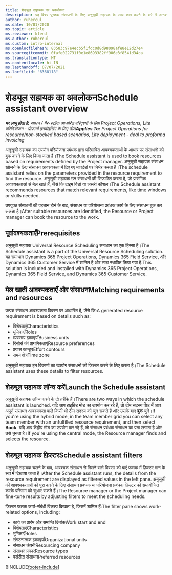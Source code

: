 ```yaml
---
title: शेड्यूल सहायक का अवलोकन
description: यह विषय पुस्तक संसाधनों के लिए अनुसूची सहायक के साथ काम करने के बारे में जानकारी प्रदान करता है।
author: ruhercul
ms.date: 10/01/2020
ms.topic: article
ms.reviewer: kfend
ms.author: ruhercul
ms.custom: intro-internal
ms.openlocfilehash: 83583c97e4ecb5f1fdc0d8d98098afe8e12d27e4
ms.sourcegitcommit: 0fafe022731f0e1e8693382ff906e3f8541d34ca
ms.translationtype: HT
ms.contentlocale: hi-IN
ms.lasthandoff: 07/07/2021
ms.locfileid: "6368118"
---
```

# <a name="schedule-assistant-overview"></a><span data-ttu-id="7c569-103">शेड्यूल सहायक का अवलोकन</span><span class="sxs-lookup"><span data-stu-id="7c569-103">Schedule assistant overview</span></span>

<span data-ttu-id="7c569-104">_**पर लागू होता है:** साधन / गैर-स्टॉक आधारित परिदृश्यों के लिए Project Operations, Lite परिनियोजन - प्रोफार्मा इनवॉइसिंग के लिए डील_</span><span class="sxs-lookup"><span data-stu-id="7c569-104">_**Applies To:** Project Operations for resource/non-stocked based scenarios, Lite deployment - deal to proforma invoicing_</span></span>

<span data-ttu-id="7c569-105">अनुसूची सहायक का उपयोग परियोजना प्रबंधक द्वारा परिभाषित आवश्यकताओं के आधार पर संसाधनों को बुक करने के लिए किया जाता है।</span><span class="sxs-lookup"><span data-stu-id="7c569-105">The Schedule assistant is used to book resources based on requirements defined by the Project manager.</span></span> <span data-ttu-id="7c569-106">अनुसूची सहायक संसाधन खोजने के लिए संसाधन आवश्यकता में दिए गए मापदंडों पर निर्भर करता है।</span><span class="sxs-lookup"><span data-stu-id="7c569-106">The schedule assistant relies on the parameters provided in the resource requirement to find the resource.</span></span> <span data-ttu-id="7c569-107">अनुसूची सहायक उन संसाधनों की सिफारिश करता है, जो प्रासंगिक आवश्यकताओं से मेल खाते हैं, जैसे कि टाइम विंडो या ज़रूरी कौशल।</span><span class="sxs-lookup"><span data-stu-id="7c569-107">The Schedule assistant recommends resources that match relevant requirements, like time windows or skills needed.</span></span>

<span data-ttu-id="7c569-108">उपयुक्त संसाधनों की पहचान होने के बाद, संसाधन या परियोजना प्रबंधक कार्य के लिए संसाधन बुक कर सकता है।</span><span class="sxs-lookup"><span data-stu-id="7c569-108">After suitable resources are identified, the Resource or Project manager can book the resource to the work.</span></span>

## <a name="prerequisites"></a><span data-ttu-id="7c569-109">पूर्वावश्यकताएँ</span><span class="sxs-lookup"><span data-stu-id="7c569-109">Prerequisites</span></span>

<span data-ttu-id="7c569-110">अनुसूची सहायक Universal Resource Scheduling समाधान का एक हिस्सा है।</span><span class="sxs-lookup"><span data-stu-id="7c569-110">The Schedule assistant is a part of the Universal Resource Scheduling solution.</span></span> <span data-ttu-id="7c569-111">यह समाधान Dynamics 365 Project Operations, Dynamics 365 Field Service, और Dynamics 365 Customer Service में शामिल है और साथ स्थापित किया गया है.</span><span class="sxs-lookup"><span data-stu-id="7c569-111">This solution is included and installed with Dynamics 365 Project Operations, Dynamics 365 Field Service, and Dynamics 365 Customer Service.</span></span>

## <a name="matching-requirements-and-resources"></a><span data-ttu-id="7c569-112">मेल खाती आवश्यकताएँ और संसाधन</span><span class="sxs-lookup"><span data-stu-id="7c569-112">Matching requirements and resources</span></span>

<span data-ttu-id="7c569-113">उत्पन्न संसाधन आवश्यकता विवरण पर आधारित है, जैसे कि:</span><span class="sxs-lookup"><span data-stu-id="7c569-113">A generated resource requirement is based on details such as:</span></span>

-   <span data-ttu-id="7c569-114">विशेषताएं</span><span class="sxs-lookup"><span data-stu-id="7c569-114">Characteristics</span></span>
-   <span data-ttu-id="7c569-115">भूमिकाएँ</span><span class="sxs-lookup"><span data-stu-id="7c569-115">Roles</span></span>
-   <span data-ttu-id="7c569-116">व्यवसाय इकाइयाँ</span><span class="sxs-lookup"><span data-stu-id="7c569-116">Business units</span></span>
-   <span data-ttu-id="7c569-117">रिसोर्स की प्राथमिकताएं</span><span class="sxs-lookup"><span data-stu-id="7c569-117">Resource preferences</span></span>
-   <span data-ttu-id="7c569-118">प्रयास कान्टुर</span><span class="sxs-lookup"><span data-stu-id="7c569-118">Effort contours</span></span>
-   <span data-ttu-id="7c569-119">समय क्षेत्र</span><span class="sxs-lookup"><span data-stu-id="7c569-119">Time zone</span></span>

<span data-ttu-id="7c569-120">अनुसूची सहायक इन विवरणों का उपयोग संसाधनों को फ़िल्टर करने के लिए करता है।</span><span class="sxs-lookup"><span data-stu-id="7c569-120">The Schedule assistant uses these details to filter resources.</span></span>

## <a name="launch-the-schedule-assistant"></a><span data-ttu-id="7c569-121">शेड्यूल सहायक लॉन्च करें</span><span class="sxs-lookup"><span data-stu-id="7c569-121">Launch the Schedule assistant</span></span>

<span data-ttu-id="7c569-122">अनुसूची सहायक लॉन्च करने के दो तरीके हैं।</span><span class="sxs-lookup"><span data-stu-id="7c569-122">There are two ways in which the schedule assistant is launched.</span></span> <span data-ttu-id="7c569-123">यदि आप हाइब्रिड मोड का उपयोग कर रहे हैं, तो टीम सदस्य ग्रिड में आप अपूर्ण संसाधन आवश्यकता वाले किसी भी टीम सदस्य को चुन सकते हैं और उसके बाद **बुक** चुनें।</span><span class="sxs-lookup"><span data-stu-id="7c569-123">If you're using the hybrid mode, in the team member grid you can select any team member with an unfulfilled resource requirement, and then select **Book**.</span></span> <span data-ttu-id="7c569-124">यदि आप केंद्रीय मोड का उपयोग कर रहे हैं, तो संसाधन प्रबंधक संसाधन का पता लगाता है और उसे चुनता है।</span><span class="sxs-lookup"><span data-stu-id="7c569-124">If you're using the central mode, the Resource manager finds and selects the resource.</span></span>

## <a name="schedule-assistant-filters"></a><span data-ttu-id="7c569-125">शेड्यूल सहायक फ़िल्टर</span><span class="sxs-lookup"><span data-stu-id="7c569-125">Schedule assistant filters</span></span>

<span data-ttu-id="7c569-126">अनुसूची सहायक चलने के बाद, आवश्यक संसाधन से मिलने वाले विवरण को बाएं फलक में फ़िल्टर मान के रूप में दिखाया जाता है।</span><span class="sxs-lookup"><span data-stu-id="7c569-126">After the Schedule assistant runs, the details from the resource requirement are displayed as filtered values in the left pane.</span></span> <span data-ttu-id="7c569-127">अनुसूची की आवश्यकताओं को पूरा करने के लिए संसाधन प्रबंधक या परियोजना प्रबंधक फ़िल्टर को समायोजित करके परिणाम को सुधार सकते हैं।</span><span class="sxs-lookup"><span data-stu-id="7c569-127">The Resource manager or the Project manager can fine-tune results by adjusting filters to meet the scheduling needs.</span></span>

<span data-ttu-id="7c569-128">फ़िल्टर फलक कार्य-संबंधी विकल्प दिखाता है, जिसमें शामिल हैं:</span><span class="sxs-lookup"><span data-stu-id="7c569-128">The filter pane shows work-related options, including:</span></span>

-   <span data-ttu-id="7c569-129">कार्य का प्रारंभ और समाप्ति दिनांक</span><span class="sxs-lookup"><span data-stu-id="7c569-129">Work start and end</span></span>
-   <span data-ttu-id="7c569-130">विशेषताएं</span><span class="sxs-lookup"><span data-stu-id="7c569-130">Characteristics</span></span>
-   <span data-ttu-id="7c569-131">भूमिकाएँ</span><span class="sxs-lookup"><span data-stu-id="7c569-131">Roles</span></span>
-   <span data-ttu-id="7c569-132">संगठनात्मक इकाइयाँ</span><span class="sxs-lookup"><span data-stu-id="7c569-132">Organizational units</span></span>
-   <span data-ttu-id="7c569-133">संसाधन कंपनी</span><span class="sxs-lookup"><span data-stu-id="7c569-133">Resourcing company</span></span>
-   <span data-ttu-id="7c569-134">संसाधन प्रकार</span><span class="sxs-lookup"><span data-stu-id="7c569-134">Resource types</span></span>
-   <span data-ttu-id="7c569-135">पसंदीदा संसाधन</span><span class="sxs-lookup"><span data-stu-id="7c569-135">Preferred resources</span></span>


[!INCLUDE[footer-include](../includes/footer-banner.md)]